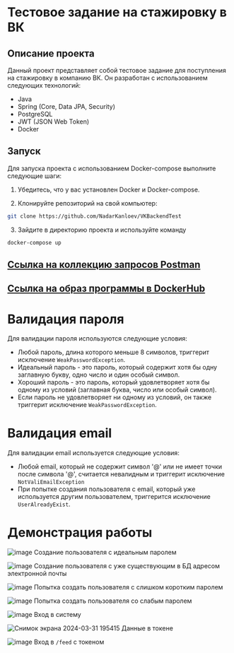 # Тестовое задание на стажировку в ВК

## Описание проекта

Данный проект представляет собой тестовое задание для поступления на стажировку в компанию ВК. Он разработан с использованием следующих технологий:

- Java
- Spring (Core, Data JPA, Security)
- PostgreSQL
- JWT (JSON Web Token)
- Docker

## Запуск

Для запуска проекта с использованием Docker-compose выполните следующие шаги:

1. Убедитесь, что у вас установлен Docker и Docker-compose.

2. Клонируйте репозиторий на свой компьютер:

```bash
git clone https://github.com/NadarKanloev/VKBackendTest
```
3. Зайдите в директорию проекта и используйте команду
```bash
docker-compose up
```
## [Ссылка на коллекцию запросов Postman](https://www.postman.com/restless-escape-517248/workspace/habraggreagot/collection/27427106-ad1282f3-58a6-4432-b60b-7a7a5596d186?action=share&creator=27427106)
## [Ссылка на образ программы в DockerHub](https://hub.docker.com/repository/docker/veventumt/vkbackendtest/general)

# Валидация пароля

Для валидации пароля используются следующие условия:

- Любой пароль, длина которого меньше 8 символов, триггерит исключение `WeakPasswordException`.
- Идеальный пароль - это пароль, который содержит хотя бы одну заглавную букву, одно число и один особый символ.
- Хороший пароль - это пароль, который удовлетворяет хотя бы одному из условий (заглавная буква, число или особый символ).
- Если пароль не удовлетворяет ни одному из условий, он также триггерит исключение `WeakPasswordException`.

# Валидация email

Для валидации email используется следующие условия:

- Любой email, который не содержит символ '@' или не имеет точки после символа '@', считается невалидным и триггерит исключение `NotValiEmailException`
- При попытке создания пользователя с email, который уже используется другим пользователем, триггерится исключение `UserAlreadyExist`.

# Демонстрация работы
![image](https://github.com/NadarKanloev/VKBackendTest/assets/44449982/96b2ddbf-d86f-490f-9625-8f9f20b36528)
Создание пользователя с идеальным паролем

![image](https://github.com/NadarKanloev/VKBackendTest/assets/44449982/520d51d1-8671-4e72-b13b-8da41c20a936)
Создание пользователя с уже существующим в БД адресом электронной почты

![image](https://github.com/NadarKanloev/VKBackendTest/assets/44449982/c2fd792b-8b4b-4c0c-936c-aa469aa57712)
Попытка создать пользователя с слишком коротким паролем

![image](https://github.com/NadarKanloev/VKBackendTest/assets/44449982/9efb1a8a-8adc-4e4c-96e7-9696289579a7)
Попытка создать пользователя со слабым паролем

![image](https://github.com/NadarKanloev/VKBackendTest/assets/44449982/a1696102-3e2a-4f08-9787-9be228abb257)
Вход в систему

![Снимок экрана 2024-03-31 195415](https://github.com/NadarKanloev/VKBackendTest/assets/44449982/76020367-7233-45f8-96fc-ff017255a358)
Данные в токене

![image](https://github.com/NadarKanloev/VKBackendTest/assets/44449982/ad08ff4a-f90e-4be4-9a1f-6cf24887272b)
Вход в `/feed` с токеном
